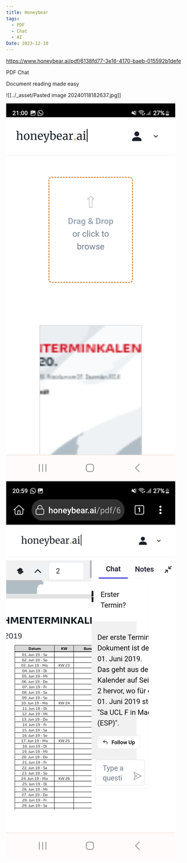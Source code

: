 ```yaml
---
title: Honeybear
tags:
  - PDF
  - Chat
  - AI
Date: 2023-12-10
---
```

<https://www.honeybear.ai/pdf/6138fd77-3e16-4170-baeb-015592b1defe>

PDF Chat 

Document reading made easy

![[../_asset/Pasted image 20240118182637.jpg]]


![](../_asset/Screenshot_20231210_210055_Kiwi%20Browser.jpg)![](../_asset/Screenshot_20231210_205957_Kiwi%20Browser.jpg)
